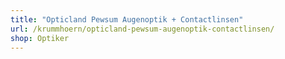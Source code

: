 ```yaml
---
title: "Opticland Pewsum Augenoptik + Contactlinsen"
url: /krummhoern/opticland-pewsum-augenoptik-contactlinsen/
shop: Optiker
---
```

